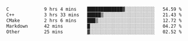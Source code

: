 <!--START_SECTION:waka-->

```txt
C             9 hrs 4 mins    █████████████▓░░░░░░░░░░░   54.59 %
C++           3 hrs 33 mins   █████▒░░░░░░░░░░░░░░░░░░░   21.43 %
CMake         2 hrs 6 mins    ███▒░░░░░░░░░░░░░░░░░░░░░   12.72 %
Markdown      42 mins         █░░░░░░░░░░░░░░░░░░░░░░░░   04.27 %
Other         25 mins         ▓░░░░░░░░░░░░░░░░░░░░░░░░   02.52 %
```

<!--END_SECTION:waka-->

